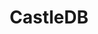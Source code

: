 ---
git: https://github.com/ncannasse/castle
logohandle: castledb
sort: castledb
title: CastleDB
twitter: https://x.com/ncannasse
website: http://castledb.org/
---